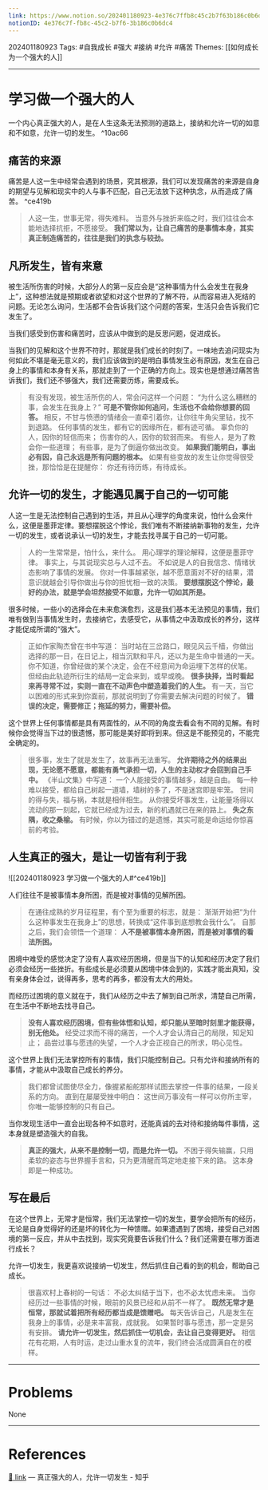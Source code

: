```yaml
---
link: https://www.notion.so/202401180923-4e376c7ffb8c45c2b7f63b186c0b6dc4
notionID: 4e376c7f-fb8c-45c2-b7f6-3b186c0b6dc4
---
```

202401180923
Tags: #自我成长 #强大 #接纳 #允许 #痛苦 
Themes: [[如何成长为一个强大的人]]

--- 
# 学习做一个强大的人
一个内心真正强大的人，是在人生这条无法预测的道路上，接纳和允许一切的如意和不如意，允许一切的发生。 ^10ac66

## 痛苦的来源
痛苦是人这一生中经常会遇到的场景，究其根源，我们可以发现痛苦的来源是自身的期望与见解和现实中的人与事不匹配，自己无法放下这种执念，从而造成了痛苦。 ^ce419b
> 人这一生，世事无常，得失难料。
> 当意外与挫折来临之时，我们往往会本能地选择抗拒，不愿接受。
> **我们常以为，让自己痛苦的是事情本身，其实真正制造痛苦的，往往是我们的执念与较劲。**
## 凡所发生，皆有来意
被生活所伤害的时候，大部分人的第一反应会是“这种事情为什么会发生在我身上”，这种想法就是预期或者欲望和对这个世界的了解不符，从而容易进入死结的问题。无论怎么询问，生活都不会告诉我们这个问题的答案，生活只会告诉我们它发生了。

当我们感受到伤害和痛苦时，应该从中做到的是反思问题，促进成长。

当我们的见解和这个世界不符时，那就是我们成长的时刻了。一味地去追问现实为何如此不堪是毫无意义的，我们应该做到的是明白事情发生必有原因，发生在自己身上的事情和本身有关系，那就走到了一个正确的方向上。现实也是想通过痛苦告诉我们，我们还不够强大，我们还需要历练，需要成长。
> 有没有发现，被生活所伤的人，常会问这样一个问题：
“为什么这么糟糕的事，会发生在我身上？”
**可是不管你如何追问，生活也不会给你想要的回答。**
相反，不甘与愤懑的情绪会一直牵引着你，让你往牛角尖里钻，找不到退路。
任何事情的发生，都有它的因缘所在，都有迹可循。
辜负你的人，因你的轻信而来；
伤害你的人，因你的软弱而来。
有些人，是为了教会你一些道理；
有些事，是为了倒逼你做出改变。
**如果我们能明白，事出必有因，自己永远是所有问题的根本。**
如果有些变故的发生让你觉得很受挫，那恰恰是在提醒你：
你还有待历练，有待成长。

## 允许一切的发生，才能遇见属于自己的一切可能
人这一生是无法控制自己遇到的生活，并且从心理学的角度来说，怕什么会来什么，这便是墨菲定律。要想摆脱这个悖论，我们唯有不断接纳新事物的发生，允许一切的发生，或者说承认一切的发生，才能去找寻属于自己的一切可能。
> 人的一生常常是，怕什么，来什么。
用心理学的理论解释，这便是墨菲守律。
事实上，与其说现实总与人过不去。
不如说是人的自我信念、情绪状态影响了事情的发展。
你对一件事越紧张，越不愿意面对不好的结果，潜意识就越会引导你做出与你的担忧相一致的决策。
**要想摆脱这个悖论，最好的办法，就是学会坦然接受不如意，允许一切如其所是。**

很多时候，一些小的选择会在未来愈演愈烈，这是我们基本无法预见的事情，我们唯有做到当事情发生时，去接纳它，去感受它，从事情之中汲取成长的养分，这样才能促成所谓的“强大”。
> 正如作家陶杰曾在书中写道：
当时站在三岔路口，眼见风云千樯，你做出选择的那一日，在日记上，相当沉默和平凡，还以为是生命中普通的一天。
你不知道，你曾经做的某个决定，会在不经意间为命运埋下怎样的伏笔。
但经由此轨迹所衍生的结局一定会来到，或早或晚。
**很多抉择，当时看起来再寻常不过，实则一直在不动声色中塑造着我们的人生。**
有一天，当它以困难的形式来到你面前，那就说明到了你需要去解决问题的时候了。
**错误的决定，需要修正；拖延的努力，需要补偿。**

这个世界上任何事情都是具有两面性的，从不同的角度去看会有不同的见解。有时候你会觉得当下过的很遗憾，那可能是美好即将到来。但这是不能预见的，不能完全确定的。
>很多事，发生了就是发生了，故事再无法重写。
**允许期待之外的结果出现，无论愿不愿意，都能有勇气承担一切，人生的主动权才会回到自己手中。**
《半山文集》中写道：
一个人能接受的事情越多，越是自由。
每一种难以接受，都给自己树起一道墙，墙树的多了，不是迷宫即是牢笼。
世间的得与失，福与祸，本就是相伴相生。
从你接受坏事发生，让能量场得以流动的那一刻起，它就已经成为过去，新的机遇就已在来的路上。
**失之东隅，收之桑榆。**
有时候，你以为错过的是遗憾，其实可能是命运给你惊喜前的考验。

## 人生真正的强大，是让一切皆有利于我
![[202401180923 学习做一个强大的人#^ce419b]]

人们往往不是被事情本身所困，而是被对事情的见解所困。
>在通往成熟的岁月征程里，有个至为重要的标志，就是：
渐渐开始把“为什么这种事发生在我身上”的思想，转换成“这件事到底想教会我什么”。
自那之后，我们会领悟一个道理：
**人不是被事情本身所困，而是被对事情的看法所困。**

困境中难受的感觉决定了没有人喜欢经历困境，但是当下的认知和经历决定了我们必须会经历一些挫折。有些成长是必须要从困境中体会到的，实践才能出真知，没有亲身体会过，说得再多，思考的再多，都没有太大的用处。

而经历过困境的意义就在于，我们从经历之中去了解到自己所求，清楚自己所需，在生活中不断地去找寻自己。
> **没有人喜欢经历困境，但有些体悟和认知，却只能从至暗时刻里才能获得，别无他处。**
经受过求而不得的痛苦，一个人才会认清自己的局限，知足知止；
品尝过事与愿违的失望，一个人才会正视自己的所求，明心见性。

这个世界上我们无法掌控所有的事情，我们只能控制自己。只有允许和接纳所有的事情，才能从中汲取自己成长的养分。
> 我们都曾试图使尽全力，像握紧船舵那样试图去掌控一件事的结果，一段关系的方向。
直到在屡屡受挫中明白：
这世间万事没有一样可以你所主宰，你唯一能够控制的只有自己。

当你发现生活中一直会出现各种不如意时，还能真诚的去对待和接纳每件事情，这本身就是塑造强大的自我。
> **真正的强大，从来不是控制一切，而是允许一切。**
不困于得失输赢，只用柔软的姿态与世界握手言和，只为更清醒而笃定地走接下来的路。
这本身即是一种成功。

## 写在最后
在这个世界上，无常才是恒常，我们无法掌控一切的发生，要学会把所有的经历，无论是自身觉得好的还是坏的转化为一种馈赠。如果遭遇到了困境，接受自己对困境的第一反应，并从中去找到，现实究竟要告诉我们什么？我们还需要在哪方面进行成长？

允许一切发生，我更喜欢说接纳一切发生，然后抓住自己看的到的机会，帮助自己成长。
> 很喜欢村上春树的一句话：
不必太纠结于当下，也不必太忧虑未来。
当你经历过一些事情的时候，眼前的风景已经和从前不一样了。
**既然无常才是恒常，那就试着把所有经历都当成是馈赠吧。**
每天告诉自己，凡是发生在我身上的事情，必是来丰富我，成就我。
如果暂时事与愿违，那一定是另有安排。
**请允许一切发生，然后抓住一切机会，去让自己变得更好。**
相信花有花期，人有时运，走过山重水复的流年，我们终会活成圆满自在的模样。

---
# Problems
None

---
# References
[🔗 link](https://zhuanlan.zhihu.com/p/634875854?utm_psn=1729526327944794112) — 真正强大的人，允许一切发生 - 知乎
